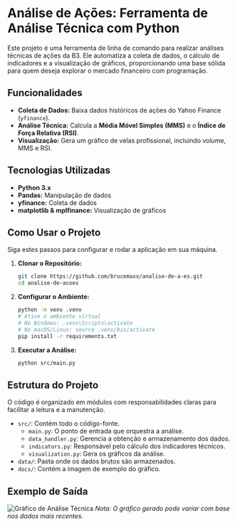 # Análise de Ações: Ferramenta de Análise Técnica com Python

Este projeto é uma ferramenta de linha de comando para realizar análises técnicas de ações da B3. Ele automatiza a coleta de dados, o cálculo de indicadores e a visualização de gráficos, proporcionando uma base sólida para quem deseja explorar o mercado financeiro com programação.

## Funcionalidades

- **Coleta de Dados:** Baixa dados históricos de ações do Yahoo Finance (`yfinance`).
- **Análise Técnica:** Calcula a **Média Móvel Simples (MMS)** e o **Índice de Força Relativa (RSI)**.
- **Visualização:** Gera um gráfico de velas profissional, incluindo volume, MMS e RSI.

## Tecnologias Utilizadas

- **Python 3.x**
- **Pandas:** Manipulação de dados
- **yfinance:** Coleta de dados
- **matplotlib & mplfinance:** Visualização de gráficos

## Como Usar o Projeto

Siga estes passos para configurar e rodar a aplicação em sua máquina.

1.  **Clonar o Repositório:**
    ```bash
    git clone https://github.com/brucemaxx/analise-de-a-es.git
    cd analise-de-acoes
    ```
2.  **Configurar o Ambiente:**
    ```bash
    python -m venv .venv
    # Ative o ambiente virtual
    # No Windows: .venv\Scripts\activate
    # No macOS/Linux: source .venv/bin/activate
    pip install -r requirements.txt
    ```
3.  **Executar a Análise:**
    ```bash
    python src/main.py
    ```

## Estrutura do Projeto

O código é organizado em módulos com responsabilidades claras para facilitar a leitura e a manutenção.

-   `src/`: Contém todo o código-fonte.
    -   `main.py`: O ponto de entrada que orquestra a análise.
    -   `data_handler.py`: Gerencia a obtenção e armazenamento dos dados.
    -   `indicators.py`: Responsável pelo cálculo dos indicadores técnicos.
    -   `visualization.py`: Gera os gráficos da análise.
-   `data/`: Pasta onde os dados brutos são armazenados.
-   `docs/`: Contém a imagem de exemplo do gráfico.

## Exemplo de Saída

![Gráfico de Análise Técnica](docs/chart_example.png)
_Nota: O gráfico gerado pode variar com base nos dados mais recentes._